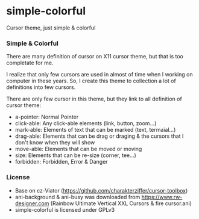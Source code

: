# simple-colorful
Cursor theme, just simple & colorful

### Simple & Colorful

There are many definition of cursor on X11 cursor theme, but that is too completate for me.

I realize that only few cursors are used in almost of time when I working on computer in these years.
So, I create this theme to collection a lot of definitions into few cursors.

There are only few cursor in this theme, but they link to all definition of cursor theme:
 * a-pointer: Normal Pointer
 * click-able: Any click-able elements (link, button, zoom...)
 * mark-able: Elements of text that can be marked (text, termaial...)
 * drag-able: Elements that can be drag or draging & the cursors that I don't know when they will show
 * move-able: Elements that can be moved or moving
 * size: Elements that can be re-size (corner, tee...)
 * forbidden: Forbidden, Error & Danger

### License
 * Base on cz-Viator (https://github.com/charakterziffer/cursor-toolbox)
 * ani-background & ani-busy was downloaded from https://www.rw-designer.com (Rainbow Ultimate Vertical XXL Cursors & fire cursor.ani)
 * simple-colorful is licensed under GPLv3


